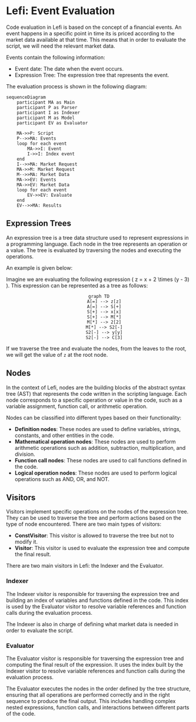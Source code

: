# Lefi: Event Evaluation

Code evaluation in Lefi is based on the concept of a financial events. An event happens in a specific point in time its is priced according to the market data available at that time. This means that in order to evaluate the script, we will need the relevant market data.

Events contain the following information:

- Event date: The date when the event occurs.
- Expression Tree: The expression tree that represents the event.

The evaluation process is shown in the following diagram:

```mermaid
sequenceDiagram
    participant MA as Main
    participant P as Parser    
    participant I as Indexer
    participant M as Model
    participant EV as Evaluator    

    MA->>P: Script
    P-->>MA: Events
    loop for each event
        MA->>I: Event
        I->>I: Index event
    end
    I-->>MA: Market Request
    MA->>M: Market Request
    M-->>MA: Market Data
    MA->>EV: Events
    MA->>EV: Market Data
    loop for each event        
        EV->>EV: Evaluate        
    end
    EV-->>MA: Results
```

## Expression Trees

An expression tree is a tree data structure used to represent expressions in a programming language. Each node in the tree represents an operation or a value. The tree is evaluated by traversing the nodes and executing the operations.

An example is given below:

Imagine we are evaluating the following expression \( z = x + 2 \times (y - 3) \). This expression can be represented as a tree as follows:

<div style="text-align: center;">

```mermaid
graph TD
    A[=] --> z[z]
    A[=] --> S[+]
    S[+] --> x[x]
    S[+] --> M[*]
    M[*] --> 2[2]
    M[*] --> S2[-]
    S2[-] --> y[y]
    S2[-] --> C[3]
```

</div>

If we traverse the tree and evaluate the nodes, from the leaves to the root, we will get the value of `z` at the root node.

## Nodes

In the context of Lefi, nodes are the building blocks of the abstract syntax tree (AST) that represents the code written in the scripting language. Each node corresponds to a specific operation or value in the code, such as a variable assignment, function call, or arithmetic operation.

Nodes can be classified into different types based on their functionality:

- **Definition nodes**: These nodes are used to define variables, strings, constants, and other entities in the code.
- **Mathematical operation nodes**: These nodes are used to perform arithmetic operations such as addition, subtraction, multiplication, and division.
- **Function call nodes**: These nodes are used to call functions defined in the code.
- **Logical operation nodes**: These nodes are used to perform logical operations such as AND, OR, and NOT.

## Visitors

Visitors implement specific operations on the nodes of the expression tree. They can be used to traverse the tree and perform actions based on the type of node encountered. There are two main types of visitors:

- **ConstVisitor**: This visitor is allowed to traverse the tree but not to modify it.
- **Visitor**: This visitor is used to evaluate the expression tree and compute the final result.

There are two main visitors in Lefi: the Indexer and the Evaluator.

### Indexer

The Indexer visitor is responsible for traversing the expression tree and building an index of variables and functions defined in the code. This index is used by the Evaluator visitor to resolve variable references and function calls during the evaluation process.

The Indexer is also in charge of defining what market data is needed in order to evaluate the script.

### Evaluator

The Evaluator visitor is responsible for traversing the expression tree and computing the final result of the expression. It uses the index built by the Indexer visitor to resolve variable references and function calls during the evaluation process.

The Evaluator executes the nodes in the order defined by the tree structure, ensuring that all operations are performed correctly and in the right sequence to produce the final output. This includes handling complex nested expressions, function calls, and interactions between different parts of the code.
